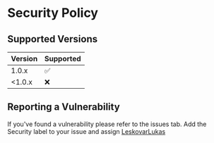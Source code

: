 # Security Policy

## Supported Versions

| Version | Supported          |
| ------- | ------------------ |
| 1.0.x   | :white_check_mark: |
| <1.0.x   | :x: |


## Reporting a Vulnerability

If you've found a vulnerability please refer to the issues tab.
Add the Security label to your issue and assign [LeskovarLukas](https://github.com/LeskovarLukas)
